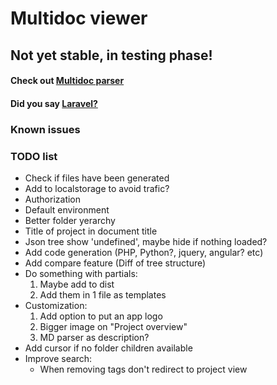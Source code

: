 # Multidoc viewer

## Not yet stable, in testing phase!

#### Check out [Multidoc parser](https://github.com/negreanucalin/multidoc-parser)
#### Did you say [Laravel?](https://github.com/negreanucalin/multidoc-laravel)

### Known issues


### TODO list

* Check if files have been generated
* Add to localstorage to avoid trafic?
* Authorization
* Default environment
* Better folder yerarchy
* Title of project in document title
* Json tree show 'undefined', maybe hide if nothing loaded?
* Add code generation (PHP, Python?, jquery, angular? etc)
* Add compare feature (Diff of tree structure)
* Do something with partials: 
	1. Maybe add to dist
	2. Add them in 1 file as templates
* Customization:
	1. Add option to put an app logo
	2. Bigger image on "Project overview"
	3. MD parser as description?
* Add cursor if no folder children available
* Improve search:
	* When removing tags don't redirect to project view